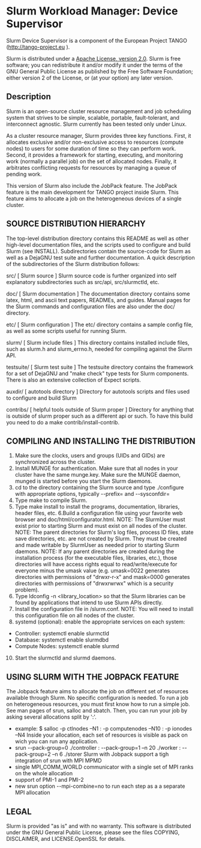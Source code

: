 # Slurm Workload Manager: Device Supervisor

Slurm Device Supervisor is a component of the European Project TANGO (http://tango-project.eu ).

Slurm is distributed under a [Apache License, version 2.0](http://www.apache.org/licenses/LICENSE-2.0).
Slurm is free software; you can redistribute it and/or modify it under the terms of the GNU General Public License as published by the Free Software Foundation; either version 2 of the License, or (at your option) any later version.


## Description

Slurm is an open-source cluster resource management and job scheduling system
that strives to be simple, scalable, portable, fault-tolerant, and
interconnect agnostic. Slurm currently has been tested only under Linux.

As a cluster resource manager, Slurm provides three key functions. First,
it allocates exclusive and/or non-exclusive access to resources
(compute nodes) to users for some duration of time so they can perform
work. Second, it provides a framework for starting, executing, and
monitoring work (normally a parallel job) on the set of allocated
nodes. Finally, it arbitrates conflicting requests for resources by
managing a queue of pending work.

This version of Slurm also include the JobPack feature.
The JobPack feature is the main development for TANGO project inside Slurm.
This feature aims to allocate a job on the heterogeneous devices of a single cluster.


SOURCE DISTRIBUTION HIERARCHY
-----------------------------

The top-level distribution directory contains this README as well as
other high-level documentation files, and the scripts used to configure
and build Slurm (see INSTALL). Subdirectories contain the source-code
for Slurm as well as a DejaGNU test suite and further documentation. A
quick description of the subdirectories of the Slurm distribution follows:

  src/        [ Slurm source ]
     Slurm source code is further organized into self explanatory
     subdirectories such as src/api, src/slurmctld, etc.

  doc/        [ Slurm documentation ]
     The documentation directory contains some latex, html, and ascii
     text papers, READMEs, and guides. Manual pages for the Slurm
     commands and configuration files are also under the doc/ directory.

  etc/        [ Slurm configuration ]
     The etc/ directory contains a sample config file, as well as
     some scripts useful for running Slurm.

  slurm/      [ Slurm include files ]
     This directory contains installed include files, such as slurm.h
     and slurm_errno.h, needed for compiling against the Slurm API.

  testsuite/  [ Slurm test suite ]
     The testsuite directory contains the framework for a set of
     DejaGNU and "make check" type tests for Slurm components.
     There is also an extensive collection of Expect scripts.

  auxdir/     [ autotools directory ]
     Directory for autotools scripts and files used to configure and
     build Slurm

  contribs/   [ helpful tools outside of Slurm proper ]
     Directory for anything that is outside of slurm proper such as a
     different api or such.  To have this build you need to do a
     make contrib/install-contrib.

COMPILING AND INSTALLING THE DISTRIBUTION
-----------------------------------------

1. Make sure the clocks, users and groups (UIDs and GIDs) are synchronized across the cluster.
2. Install MUNGE for authentication. Make sure that all nodes in your cluster have the same munge.key. Make sure the MUNGE daemon, munged is started before you start the Slurm daemons.
3. cd to the directory containing the Slurm source and type ./configure with appropriate options, typically --prefix= and --sysconfdir=
4. Type make to compile Slurm.
5. Type make install to install the programs, documentation, libraries, header files, etc.
6.Build a configuration file using your favorite web browser and doc/html/configurator.html.
NOTE: The SlurmUser must exist prior to starting Slurm and must exist on all nodes of the cluster.
NOTE: The parent directories for Slurm's log files, process ID files, state save directories, etc. are not created by Slurm. They must be created and made writable by SlurmUser as needed prior to starting Slurm daemons.
NOTE: If any parent directories are created during the installation process (for the executable files, libraries, etc.), those directories will have access rights equal to read/write/execute for everyone minus the umask value (e.g. umask=0022 generates directories with permissions of "drwxr-r-x" and mask=0000 generates directories with permissions of "drwxrwrwx" which is a security problem).
7. Type ldconfig -n <library_location> so that the Slurm libraries can be found by applications that intend to use Slurm APIs directly.
8. Install the configuration file in <sysconfdir>/slurm.conf.
NOTE: You will need to install this configuration file on all nodes of the cluster.
9. systemd (optional): enable the appropriate services on each system:
* Controller: systemctl enable slurmctld
* Database: systemctl enable slurmdbd
* Compute Nodes: systemctl enable slurmd
10. Start the slurmctld and slurmd daemons.

USING SLURM WITH THE JOBPACK FEATURE
------------------------------------

The Jobpack feature aims to allocate the job on different set of resources available through Slurm.
No specific configuration is needed.
To run a job on heterogeneous resources, you must first know how to run a simple job. See man pages of srun, salloc and sbatch.
Then, you can run your job by asking several allocations split by ':'.
* example: $ salloc -p ctlnodes –N1 : -p computenodes –N10 : -p ionodes –N4
Inside your allocation, each set of resources is visible as pack on wich you can run any application.
* srun --pack-group=0 ./controller : --pack-group=1 –n 20 ./worker : --pack-group=2 –n 6 ./storer
Slurm with Jobpack support a tigh integration of srun with MPI MPMD
* single MPI_COMM_WORLD communicator with a single set of MPI ranks on the whole allocation
* support of PMI-1 and PMI-2
* new srun option --mpi-combine=no to run each step as a a separate MPI allocation

LEGAL
-----

Slurm is provided "as is" and with no warranty. This software is
distributed under the GNU General Public License, please see the files
COPYING, DISCLAIMER, and LICENSE.OpenSSL for details.
